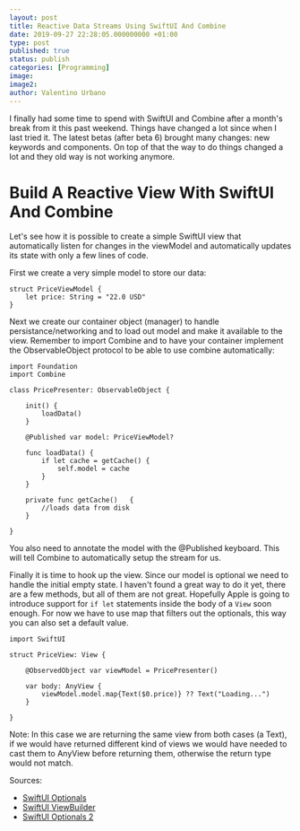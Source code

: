 ```yaml
---
layout: post
title: Reactive Data Streams Using SwiftUI And Combine
date: 2019-09-27 22:28:05.000000000 +01:00
type: post
published: true
status: publish
categories: [Programming]
image:
image2:
author: Valentino Urbano
---
```


I finally had some time to spend with SwiftUI and Combine after a month's break from it this past weekend. Things have changed a lot since when I last tried it. The latest betas (after beta 6) brought many changes: new keywords and components. On top of that the way to do things changed a lot and they old way is not working anymore.

# Build A Reactive View With SwiftUI And Combine

Let's see how it is possible to create a simple SwiftUI view that automatically listen for changes in the viewModel and automatically updates its state with only a few lines of code.

First we create a very simple model to store our data:

```
struct PriceViewModel {
    let price: String = "22.0 USD"
}
```

Next we create our container object (manager) to handle persistance/networking and to load out model and make it available to the view. Remember to import Combine and to have your container implement the ObservableObject protocol to be able to use combine automatically:

```
import Foundation
import Combine

class PricePresenter: ObservableObject {

    init() {
        loadData()
    }

    @Published var model: PriceViewModel?

    func loadData() {
        if let cache = getCache() {
            self.model = cache
        }
    }

    private func getCache()   {
        //loads data from disk
    }

}
```

You also need to annotate the model with the @Published keyboard. This will tell Combine to automatically setup the stream for us.

Finally it is time to hook up the view. Since our model is optional we need to handle the initial empty state. I haven't found a great way to do it yet, there are a few methods, but all of them are not great. Hopefully Apple is going to introduce support for `if let` statements inside the body of a `View` soon enough. For now we have to use map that filters out the optionals, this way you can also set a default value.

```
import SwiftUI

struct PriceView: View {

    @ObservedObject var viewModel = PricePresenter()

    var body: AnyView {
        viewModel.model.map{Text($0.price)} ?? Text("Loading...")
    }

}
```

Note: In this case we are returning the same view from both cases (a Text), if we would have returned different kind of views we would have needed to cast them to AnyView before returning them, otherwise the return type would not match.

Sources:

- [SwiftUI Optionals][1]
- [SwiftUI ViewBuilder][2]
- [SwiftUI Optionals 2][3]

[1]: https://stackoverflow.com/questions/56605815/conditional-rendering-with-optionals-in-swiftui
[2]: https://developer.apple.com/documentation/swiftui/viewbuilder
[3]: https://medium.com/q42-engineering/swiftui-optionals-ead04edd439f
